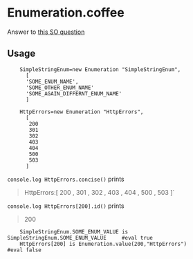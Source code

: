 # Enumeration.coffee
Answer to [this SO question](http://stackoverflow.com/questions/9369780/coffeescript-and-enum-values)
## Usage

        SimpleStringEnum=new Enumeration "SimpleStringEnum", 
          [
          'SOME_ENUM_NAME',
          'SOME_OTHER_ENUM_NAME'
          'SOME_AGAIN_DIFFERNT_ENUM_NAME'
          ]
          
        HttpErrors=new Enumeration "HttpErrors", 
          [
           200
           301
           302
           403
           404
           500
           503
          ]

`console.log HttpErrors.concise()` prints 
> HttpErrors:[ 200 , 301 , 302 , 403 , 404 , 500 , 503 ]`

`console.log HttpErrors[200].id()` prints 
> 200

        SimpleStringEnum.SOME_ENUM_VALUE is SimpleStringEnum.SOME_ENUM_VALUE     #eval true
        HttpErrors[200] is Enumeration.value(200,"HttpErrors")                   #eval false
